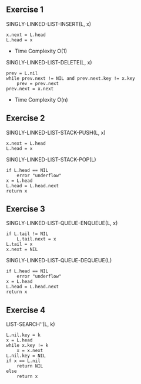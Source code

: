 ## Exercise 1
SINGLY-LINKED-LIST-INSERT(L, x)
```
x.next = L.head
L.head = x
```
- Time Complexity O(1)

SINGLY-LINKED-LIST-DELETE(L, x)
```
prev = L.nil
while prev.next != NIL and prev.next.key != x.key
    prev = prev.next
prev.next = x.next
```
- Time Complexity O(n)

## Exercise 2
SINGLY-LINKED-LIST-STACK-PUSH(L, x)
```
x.next = L.head
L.head = x
```

SINGLY-LINKED-LIST-STACK-POP(L)
```
if L.head == NIL
    error "underflow"
x = L.head
L.head = L.head.next
return x
```

## Exercise 3
SINGLY-LINKED-LIST-QUEUE-ENQUEUE(L, x)
```
if L.tail != NIL
    L.tail.next = x
L.tail = x
x.next = NIL
```

SINGLY-LINKED-LIST-QUEUE-DEQUEUE(L)
```
if L.head == NIL
    error "underflow"
x = L.head
L.head = L.head.next
return x
```

## Exercise 4
LIST-SEARCH’’(L, k)
```
L.nil.key = k
x = L.head
while x.key != k
    x = x.next
L.nil.key = NIL
if x == L.nil
    return NIL
else
    return x
```